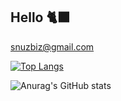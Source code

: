 ## Hello 🐈‍⬛

snuzbiz@gmail.com

[![Top Langs](https://github-readme-stats.vercel.app/api/top-langs/?username=tbunny-n&theme=rose&show_icons=true&layout=compact)](https://github.com/anuraghazra/github-readme-stats)

![Anurag's GitHub stats](https://github-readme-stats.vercel.app/api?username=tbunny-n&show_icons=true&theme=rose&layout=compact)
